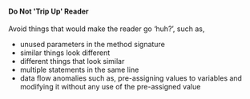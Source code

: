 <div id="title">

#### Do Not 'Trip Up' Reader

</div>

<div id="body">

Avoid things that would make the reader go ‘huh?’, such as,

*	unused parameters in the method signature
*	similar things look different
*	different things that look similar
*	multiple statements in the same line
*	data flow anomalies such as, pre-assigning values to variables and modifying it without any use of the pre-assigned value

</div>

<div id="extras">
</div>
